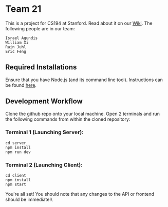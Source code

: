 # Team 21
This is a project for CS194 at Stanford. Read about it on our [Wiki](https://github.com/StanfordCS194/win2023-team21/wiki). The following people are in our team:

    Israel Agundis
    William Xi
    Rain Juhl
    Eric Feng

## Required Installations

Ensure that you have Node.js (and its command line tool). Instructions can be found [here](https://docs.npmjs.com/downloading-and-installing-node-js-and-npm).

## Development Workflow

Clone the github repo onto your local machine. Open 2 terminals and run the following commands from within the cloned repository:

### Terminal 1 (Launching Server):
```
cd server
npm install
npm run dev
```

### Terminal 2 (Launching Client):
```
cd client
npm install
npm start
```

You're all set! You should note that any changes to the API or frontend should be immediate!\


